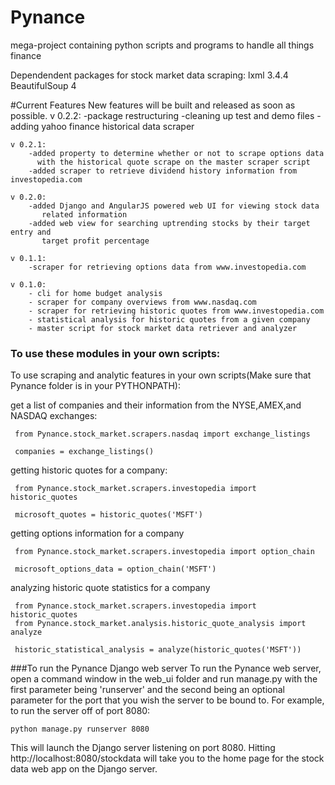 # Pynance
mega-project containing python scripts and programs to handle all things finance


Dependendent packages for stock market data scraping:
lxml 3.4.4
BeautifulSoup 4




#Current Features
    New features will be built and released as soon as possible. 
    v 0.2.2:
        -package restructuring
        -cleaning up test and demo files
        -adding yahoo finance historical data scraper
        
    v 0.2.1:
        -added property to determine whether or not to scrape options data
          with the historical quote scrape on the master scraper script
        -added scraper to retrieve dividend history information from investopedia.com
        
    v 0.2.0:
        -added Django and AngularJS powered web UI for viewing stock data 
           related information
        -added web view for searching uptrending stocks by their target entry and 
           target profit percentage
           
    v 0.1.1:
        -scraper for retrieving options data from www.investopedia.com
    
    v 0.1.0:
        - cli for home budget analysis
        - scraper for company overviews from www.nasdaq.com
        - scraper for retrieving historic quotes from www.investopedia.com
        - statistical analysis for historic quotes from a given company
        - master script for stock market data retriever and analyzer
    
    
### To use these modules in your own scripts:
To use scraping and analytic features in your own scripts(Make sure that Pynance folder is in your PYTHONPATH): 

get a list of companies and their information from the NYSE,AMEX,and NASDAQ exchanges:
```
 from Pynance.stock_market.scrapers.nasdaq import exchange_listings
 
 companies = exchange_listings() 
```
getting historic quotes for a company: 
```
 from Pynance.stock_market.scrapers.investopedia import historic_quotes 
 
 microsoft_quotes = historic_quotes('MSFT')
```
getting options information for a company
```
 from Pynance.stock_market.scrapers.investopedia import option_chain
 
 microsoft_options_data = option_chain('MSFT')
```

analyzing historic quote statistics for a company
```
 from Pynance.stock_market.scrapers.investopedia import historic_quotes 
 from Pynance.stock_market.analysis.historic_quote_analysis import analyze
 
 historic_statistical_analysis = analyze(historic_quotes('MSFT'))
```
    
###To run the Pynance Django web server
To run the Pynance web server, open a command window in the web_ui folder and run manage.py with the first parameter
being 'runserver' and the second being an optional parameter
for the port that you wish the server to be bound to. For example, to run the server off of port 8080:

```
python manage.py runserver 8080
```     
This will launch the Django server listening on port 8080. Hitting http://localhost:8080/stockdata will take 
you to the home page for the stock data web app on the Django server.
